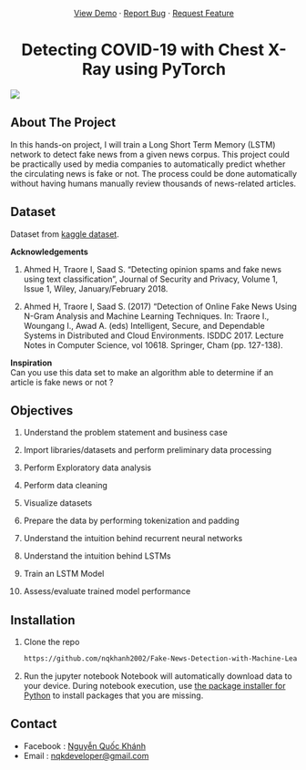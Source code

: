 <a name="readme-top"></a>
<div align="center">
  <p align="center">
    <a href="https://github.com/othneildrew/Best-README-Template">View Demo</a>
    ·
    <a href="https://github.com/nqkhanh2002/Fake-News-Detection-with-Machine-Learning/issues">Report Bug</a>
    ·
    <a href="https://github.com/nqkhanh2002/Fake-News-Detection-with-Machine-Learning/issues">Request Feature</a>
  </p>
</div>

<h1 align="center">Detecting COVID-19 with Chest X-Ray using PyTorch</h1>

<img src="https://pyxis.nymag.com/v1/imgs/689/d1d/8e79df9f90f987efcc0992a8f591dbd65e-15-fake-news.2x.h473.w710.jpg"> <br>
## About The Project
In this hands-on project, I will train a Long Short Term Memory (LSTM) network to detect fake news from a given news corpus. This project could be practically used by media companies to automatically predict whether the circulating news is fake or not. The process could be done automatically without having humans manually review thousands of news-related articles.

##  Dataset
Dataset from [kaggle dataset](https://www.kaggle.com/datasets/clmentbisaillon/fake-and-real-news-dataset).

**Acknowledgements**

1. Ahmed H, Traore I, Saad S. “Detecting opinion spams and fake news using text classification”, Journal of Security and Privacy, Volume 1, Issue 1, Wiley, January/February 2018.

2. Ahmed H, Traore I, Saad S. (2017) “Detection of Online Fake News Using N-Gram Analysis and Machine Learning Techniques. In: Traore I., Woungang I., Awad A. (eds) Intelligent, Secure, and Dependable Systems in Distributed and Cloud Environments. ISDDC 2017. Lecture Notes in Computer Science, vol 10618. Springer, Cham (pp. 127-138). <br>

**Inspiration** <br>
Can you use this data set to make an algorithm able to determine if an article is fake news or not ?

## Objectives
1. Understand the problem statement and business case  

2. Import libraries/datasets and perform preliminary data processing

3. Perform Exploratory data analysis

4. Perform data cleaning

5. Visualize datasets

6. Prepare the data by performing tokenization and padding

7. Understand the intuition behind recurrent neural networks

8. Understand the intuition behind LSTMs

9. Train an LSTM Model

10. Assess/evaluate trained model performance

## Installation
1. Clone the repo
    ```sh
   https://github.com/nqkhanh2002/Fake-News-Detection-with-Machine-Learning
   ```
2. Run the jupyter notebook 
    Notebook will automatically download data to your device. During notebook execution, use [the package installer for Python](https://pypi.org/project/pip/) to install packages that you are missing.

## Contact 
* Facebook : [Nguyễn Quốc Khánh](https://www.facebook.com/nqk.dev)
* Email : nqkdeveloper@gmail.com
